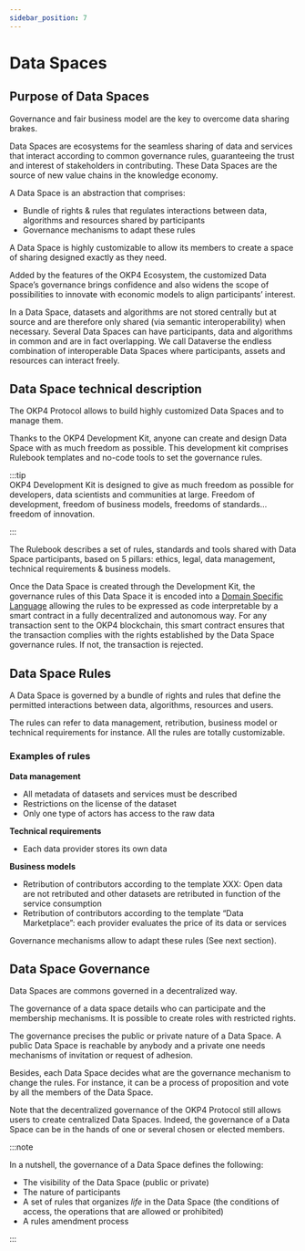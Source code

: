 ```yaml
---
sidebar_position: 7
---
```


# Data Spaces

## Purpose of Data Spaces

Governance and fair business model are the key to overcome data sharing brakes.

Data Spaces are ecosystems for the seamless sharing of data and services that interact according to common governance rules, guaranteeing the trust and interest of stakeholders in contributing. These Data Spaces are the source of new value chains in the knowledge economy.

A Data Space is an abstraction that comprises:

- Bundle of rights & rules that regulates interactions between data, algorithms and resources shared by participants
- Governance mechanisms to adapt these rules

A Data Space is highly customizable to allow its members to create a space of sharing designed exactly as they need.

Added by the features of the OKP4 Ecosystem, the customized Data Space’s governance brings confidence and also widens the scope of possibilities to innovate with economic models to align participants’ interest.

In a Data Space, datasets and algorithms are not stored centrally but at source and are therefore only shared (via semantic interoperability) when necessary. Several Data Spaces can have participants, data and algorithms in common and are in fact overlapping. We call Dataverse the endless combination of interoperable Data Spaces where participants, assets and resources can interact freely.

## Data Space technical description

The OKP4 Protocol allows to build highly customized Data Spaces and to manage them.

Thanks to the OKP4 Development Kit, anyone can create and design Data Space with as much freedom as possible. This development kit comprises Rulebook templates and no-code tools to set the governance rules.

:::tip  
OKP4 Development Kit is designed to give as much freedom as possible for developers, data scientists and communities at large. Freedom of development, freedom of business models, freedoms of standards... freedom of innovation.

:::

The Rulebook describes a set of rules, standards and tools shared with Data Space participants, based on 5 pillars: ethics, legal, data management, technical requirements & business models.

Once the Data Space is created through the Development Kit, the governance rules of this Data Space it is encoded into a [Domain Specific Language](https://en.wikipedia.org/wiki/Domain-specific_language) allowing the rules to be expressed as code interpretable by a smart contract in a fully decentralized and autonomous way. For any transaction sent to the OKP4 blockchain, this smart contract ensures that the transaction complies with the rights established by the Data Space governance rules. If not, the transaction is rejected.

## Data Space Rules

A Data Space is governed by a bundle of rights and rules that define the permitted interactions between data, algorithms, resources and users.

The rules can refer to data management, retribution, business model or technical requirements for instance. All the rules are totally customizable.

### Examples of rules

**Data management**

- All metadata of datasets and services must be described
- Restrictions on the license of the dataset
- Only one type of actors has access to the raw data

**Technical requirements**

- Each data provider stores its own data

**Business models**

- Retribution of contributors according to the template XXX: Open data are not retributed and other datasets are retributed in function of the service consumption
- Retribution of contributors according to the template “Data Marketplace”: each provider evaluates the price of its data or services

Governance mechanisms allow to adapt these rules (See next section).

## Data Space Governance

Data Spaces are commons governed in a decentralized way.

The governance of a data space details who can participate and the membership mechanisms.
It is possible to create roles with restricted rights.  

The governance precises the public or private nature of a Data Space. A public Data Space is reachable by anybody and a private one needs mechanisms of invitation or request of adhesion.

Besides, each Data Space decides what are the governance mechanism to change the rules. For instance, it can be a process of proposition and vote by all the members of the Data Space.

Note that the decentralized governance of the OKP4 Protocol still allows users to create centralized Data Spaces. Indeed, the governance of a Data Space can be in the hands of one or several chosen or elected members.

:::note

In a nutshell, the governance of a Data Space defines the following:

- The visibility of the Data Space (public or private)
- The nature of participants
- A set of rules that organizes _life_ in the Data Space (the conditions of access, the operations that are allowed or prohibited)
- A rules amendment process

:::

